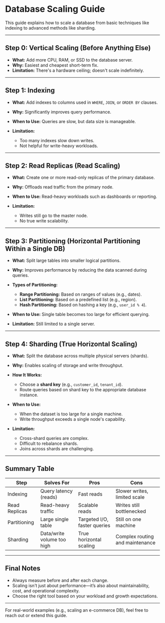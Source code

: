 # Database Scaling Guide

This guide explains how to scale a database from basic techniques like indexing to advanced methods like sharding.

---

## Step 0: Vertical Scaling (Before Anything Else)

* **What:** Add more CPU, RAM, or SSD to the database server.
* **Why:** Easiest and cheapest short-term fix.
* **Limitation:** There's a hardware ceiling; doesn't scale indefinitely.

---

## Step 1: Indexing

* **What:** Add indexes to columns used in `WHERE`, `JOIN`, or `ORDER BY` clauses.
* **Why:** Significantly improves query performance.
* **When to Use:** Queries are slow, but data size is manageable.
* **Limitation:**

  * Too many indexes slow down writes.
  * Not helpful for write-heavy workloads.

---

## Step 2: Read Replicas (Read Scaling)

* **What:** Create one or more read-only replicas of the primary database.
* **Why:** Offloads read traffic from the primary node.
* **When to Use:** Read-heavy workloads such as dashboards or reporting.
* **Limitation:**

  * Writes still go to the master node.
  * No true write scalability.

---

## Step 3: Partitioning (Horizontal Partitioning Within a Single DB)

* **What:** Split large tables into smaller logical partitions.
* **Why:** Improves performance by reducing the data scanned during queries.
* **Types of Partitioning:**

  * **Range Partitioning:** Based on ranges of values (e.g., dates).
  * **List Partitioning:** Based on a predefined list (e.g., region).
  * **Hash Partitioning:** Based on hashing a key (e.g., `user_id % 4`).
* **When to Use:** Single table becomes too large for efficient querying.
* **Limitation:** Still limited to a single server.

---

## Step 4: Sharding (True Horizontal Scaling)

* **What:** Split the database across multiple physical servers (shards).
* **Why:** Enables scaling of storage and write throughput.
* **How It Works:**

  * Choose a **shard key** (e.g., `customer_id`, `tenant_id`).
  * Route queries based on shard key to the appropriate database instance.
* **When to Use:**

  * When the dataset is too large for a single machine.
  * Write throughput exceeds a single node's capability.
* **Limitation:**

  * Cross-shard queries are complex.
  * Difficult to rebalance shards.
  * Joins across shards are challenging.

---

## Summary Table

| Step          | Solves For                 | Pros                         | Cons                            |
| ------------- | -------------------------- | ---------------------------- | ------------------------------- |
| Indexing      | Query latency (reads)      | Fast reads                   | Slower writes, limited scale    |
| Read Replicas | Read-heavy traffic         | Scalable reads               | Writes still bottlenecked       |
| Partitioning  | Large single table         | Targeted I/O, faster queries | Still on one machine            |
| Sharding      | Data/write volume too high | True horizontal scaling      | Complex routing and maintenance |

---

## Final Notes

* Always measure before and after each change.
* Scaling isn't just about performance—it’s also about maintainability, cost, and operational complexity.
* Choose the right tool based on your workload and growth expectations.

---

For real-world examples (e.g., scaling an e-commerce DB), feel free to reach out or extend this guide.
